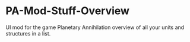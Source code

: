 PA-Mod-Stuff-Overview
=====================

UI mod for the game Planetary Annihilation overview of all your units and structures in a list.
